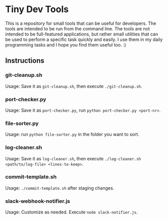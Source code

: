 # Tiny Dev Tools

This is a repository for small tools that can be useful for developers. The tools are intended to be run from the command line. The tools are not intended to be full-featured applications, but rather small utilities that can be used to perform a specific task quickly and easily.
I use them in my daily programming tasks and I hope you find them useful too. :)

## Instructions

### git-cleanup.sh

Usage: Save it as `git-cleanup.sh`, then execute `./git-cleanup.sh`.

### port-checker.py

Usage: Save it as `port-checker.py`, run `python port-checker.py <port-nr>`.

### file-sorter.py

Usage: run `python file-sorter.py` in the folder you want to sort.

### log-cleaner.sh

Usage: Save it as `log-cleaner.sh`, then execute `./log-cleaner.sh <path/to/log-file> <lines-to-keep>`.

### commit-template.sh

Usage: `./commit-template.sh` after staging changes.

### slack-webhook-notifier.js

Usage: Customize as needed. Execute `node slack-notifier.js`.
